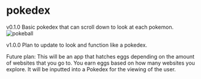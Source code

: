 ﻿# pokedex
v0.1.0
Basic pokedex that can scroll down to look at each pokemon.
![pokeball](https://github.com/user-attachments/assets/3e1cae4d-bbda-4de6-bfc9-6a23b47a4ea4)

v1.0.0 
Plan to update to look and function like a pokedex.

Future plan:
This will be an app that hatches eggs depending on the amount of websites that you go to.  You earn eggs based on how many websites you explore. It will be inputted into a Pokedex for the viewing of the user.  
